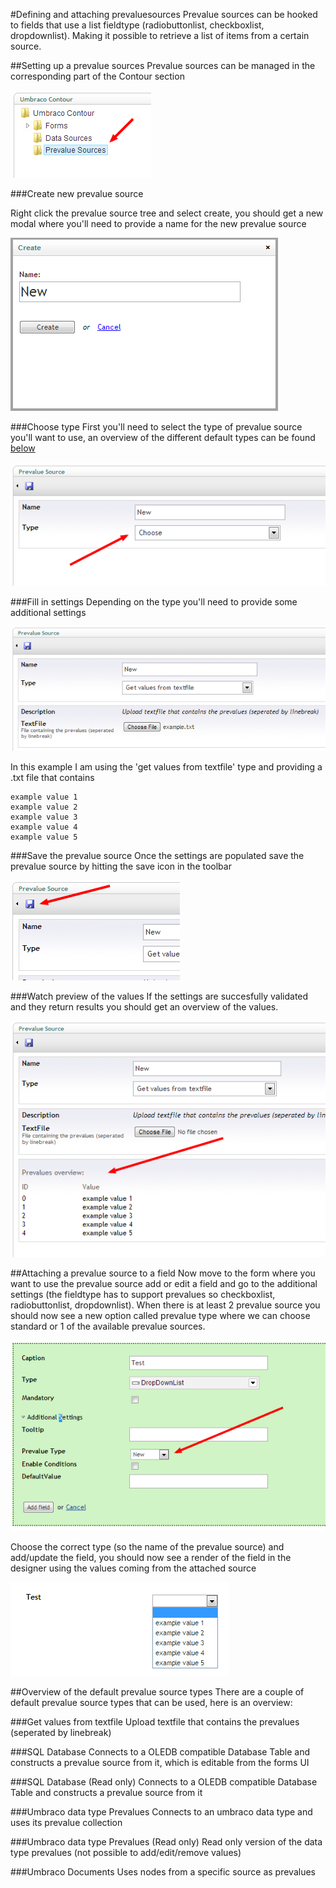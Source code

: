 #Defining and attaching prevaluesources
Prevalue sources can be hooked to fields that use a list fieldtype (radiobuttonlist, checkboxlist, dropdownlist). Making it possible to retrieve a list of items from a certain source.

##Setting up a prevalue sources
Prevalue sources can be managed in the corresponding part of the Contour section

![Prevalue source tree](prevaluesourcetree.png)

###Create new prevalue source

Right click the prevalue source tree and select create, you should get a new modal where you'll need to provide a name for the new prevalue source

![Create dialog](createdialog.png)

###Choose type
First you'll need to select the type of prevalue source you'll want to use, an overview of the different default types can be found [below](##Overviewofthedefaultprevaluesourcetypes)

![Choose type](choosetype.png)

###Fill in settings
Depending on the type you'll need to provide some additional settings

![Type settings](typesettings.png)

In this example I am using the 'get values from textfile' type and providing a .txt file that contains

	example value 1
	example value 2
	example value 3
	example value 4
	example value 5

###Save the prevalue source
Once the settings are populated save the prevalue source by hitting the save icon in the toolbar

![Save](save.png)

###Watch preview of the values
If the settings are succesfully validated and they return results you should get an overview of the values.

![Preview](preview.png)

##Attaching a prevalue source to a field
Now move to the form where you want to use the prevalue source add or edit a field and go to the additional settings (the fieldtype has to support prevalues so checkboxlist, radiobuttonlist, dropdownlist). When there is at least 2 prevalue source you should now see a new option called prevalue type where we can choose standard or 1 of the available prevalue sources.

![Prevalue type](FieldPrevalueType.png)

Choose the correct type (so the name of the prevalue source) and add/update the field, you should now see a render of the field in the designer using the values coming from the attached source

![Preview](fieldpreview.png)



##Overview of the default prevalue source types
There are a couple of default prevalue source types that can be used, here is an overview:

###Get values from textfile
Upload textfile that contains the prevalues (seperated by linebreak)

###SQL Database
Connects to a OLEDB compatible Database Table and constructs a prevalue source from it, which is editable from the forms UI


###SQL Database (Read only)
Connects to a OLEDB compatible Database Table and constructs a prevalue source from it

###Umbraco data type Prevalues
Connects to an umbraco data type and uses its prevalue collection

###Umbraco data type Prevalues (Read only)
Read only version of the data type prevalues (not possible to add/edit/remove values)

###Umbraco Documents
Uses nodes from a specific source as prevalues




